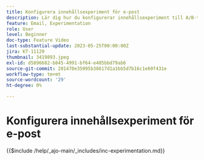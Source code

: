 ```yaml
---
title: Konfigurera innehållsexperiment för e-post
description: Lär dig hur du konfigurerar innehållsexperiment till A/B-tester och utforskar e-postinnehåll på bästa sätt för dina affärsmål.
feature: Email, Experimentation
role: User
level: Beginner
doc-type: Feature Video
last-substantial-update: 2023-05-25T00:00:00Z
jira: KT-11129
thumbnail: 3419893.jpeg
exl-id: d5896682-b845-4991-bf64-e405bbd79ab6
source-git-commit: 201470e35095b38617d1a1bb5d7b16c1e60f431e
workflow-type: tm+mt
source-wordcount: '29'
ht-degree: 0%

---
```


# Konfigurera innehållsexperiment för e-post

{{$include /help/_ajo-main/_includes/inc-experimentation.md}}

